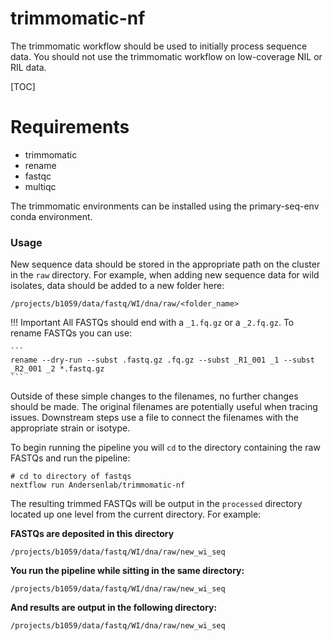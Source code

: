 # trimmomatic-nf

The trimmomatic workflow should be used to initially process sequence data. You should not use the trimmomatic workflow on low-coverage NIL or RIL data.

[TOC]

# Requirements

* trimmomatic
* rename
* fastqc
* multiqc

The trimmomatic environments can be installed using the primary-seq-env conda environment.

### Usage

New sequence data should be stored in the appropriate path on the cluster in the `raw` directory. For example, when adding new sequence data for wild isolates, data should be added to a new folder here:

`/projects/b1059/data/fastq/WI/dna/raw/<folder_name>`

!!! Important
    All FASTQs should end with a `_1.fq.gz` or a `_2.fq.gz`. To rename FASTQs you can use:
    
    ```
    rename --dry-run --subst .fastq.gz .fq.gz --subst _R1_001 _1 --subst _R2_001 _2 *.fastq.gz
    ```

Outside of these simple changes to the filenames, no further changes should be made. The original filenames are potentially useful when tracing issues. Downstream steps use a file to connect the filenames with the appropriate strain or isotype.

To begin running the pipeline you will `cd` to the directory containing the raw FASTQs and run the pipeline:

```
# cd to directory of fastqs
nextflow run Andersenlab/trimmomatic-nf
```

The resulting trimmed FASTQs will be output in the `processed` directory located up one level from the current directory. For example:

__FASTQs are deposited in this directory__

`/projects/b1059/data/fastq/WI/dna/raw/new_wi_seq`

__You run the pipeline while sitting in the same directory:__

`/projects/b1059/data/fastq/WI/dna/raw/new_wi_seq`

__And results are output in the following directory:__

`/projects/b1059/data/fastq/WI/dna/raw/new_wi_seq`

